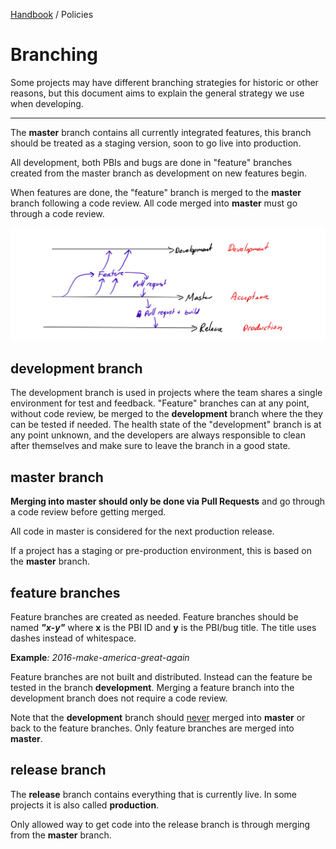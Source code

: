 [Handbook](../../README.md) / Policies

# Branching

Some projects may have different branching strategies for historic or other reasons, but this document aims to explain the general strategy we use when developing.

---

The **master** branch contains all currently integrated features, this branch should be treated as a staging version, soon to go live into production.

All development, both PBIs and bugs are done in "feature" branches  created from the master branch as development on new features begin. 

When features are done, the "feature" branch is merged to the **master** branch following a code review. All code merged into **master** must go through a code review.

![Outline of the branching strategy](branching.png)

## development branch

The development branch is used in projects where the team shares a single environment for test and feedback. "Feature" branches can at any point, without code review, be merged to the **development** branch where the they can be tested if needed. The health state of the "development" branch is at any point unknown, and the developers are always responsible to clean after themselves and make sure to leave the branch in a good state.

## master branch

**Merging into master should only be done via Pull Requests** and go through a code review before getting merged.

All code in master is considered for the next production release.

If a project has a staging or pre-production environment, this is based on the **master** branch.

## feature branches

Feature branches are created as needed. Feature branches should be named **_"x-y"_** where
**x** is the PBI ID and **y** is the PBI/bug title. The title uses dashes instead of whitespace.

**Example**_: 2016-make-america-great-again_

Feature branches are not built and distributed. Instead can the feature be tested in the branch **development**.  Merging a feature branch into the development branch does not require a code review.

Note that the **development**  branch should <u>never</u> merged into **master** or back to the feature branches. Only feature branches are merged into **master**.

## release branch

The **release** branch contains everything that is currently live. In some projects it is also called **production**.

Only allowed way to get code into the release branch is through merging from the **master** branch.
